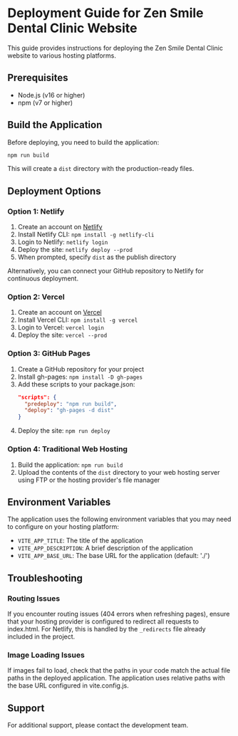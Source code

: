 # Deployment Guide for Zen Smile Dental Clinic Website

This guide provides instructions for deploying the Zen Smile Dental Clinic website to various hosting platforms.

## Prerequisites

- Node.js (v16 or higher)
- npm (v7 or higher)

## Build the Application

Before deploying, you need to build the application:

```bash
npm run build
```

This will create a `dist` directory with the production-ready files.

## Deployment Options

### Option 1: Netlify

1. Create an account on [Netlify](https://www.netlify.com/)
2. Install Netlify CLI: `npm install -g netlify-cli`
3. Login to Netlify: `netlify login`
4. Deploy the site: `netlify deploy --prod`
5. When prompted, specify `dist` as the publish directory

Alternatively, you can connect your GitHub repository to Netlify for continuous deployment.

### Option 2: Vercel

1. Create an account on [Vercel](https://vercel.com/)
2. Install Vercel CLI: `npm install -g vercel`
3. Login to Vercel: `vercel login`
4. Deploy the site: `vercel --prod`

### Option 3: GitHub Pages

1. Create a GitHub repository for your project
2. Install gh-pages: `npm install -D gh-pages`
3. Add these scripts to your package.json:
   ```json
   "scripts": {
     "predeploy": "npm run build",
     "deploy": "gh-pages -d dist"
   }
   ```
4. Deploy the site: `npm run deploy`

### Option 4: Traditional Web Hosting

1. Build the application: `npm run build`
2. Upload the contents of the `dist` directory to your web hosting server using FTP or the hosting provider's file manager

## Environment Variables

The application uses the following environment variables that you may need to configure on your hosting platform:

- `VITE_APP_TITLE`: The title of the application
- `VITE_APP_DESCRIPTION`: A brief description of the application
- `VITE_APP_BASE_URL`: The base URL for the application (default: './')

## Troubleshooting

### Routing Issues

If you encounter routing issues (404 errors when refreshing pages), ensure that your hosting provider is configured to redirect all requests to index.html. For Netlify, this is handled by the `_redirects` file already included in the project.

### Image Loading Issues

If images fail to load, check that the paths in your code match the actual file paths in the deployed application. The application uses relative paths with the base URL configured in vite.config.js.

## Support

For additional support, please contact the development team.